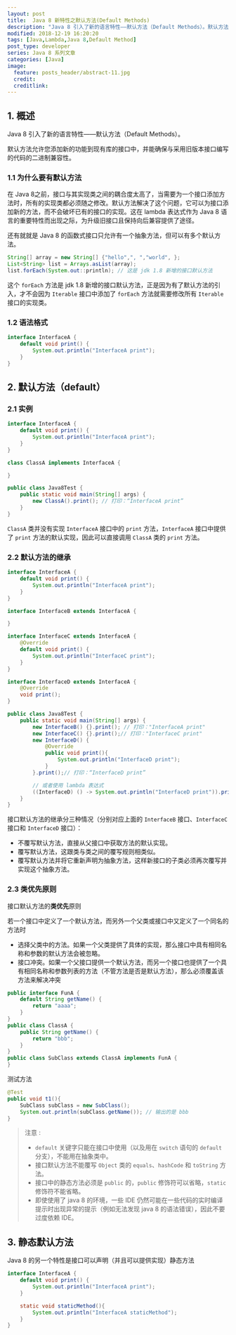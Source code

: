```yaml
---
layout: post
title:  Java 8 新特性之默认方法(Default Methods)
description: "Java 8 引入了新的语言特性——默认方法（Default Methods）。默认方法允许您添加新的功能到现有库的接口中，并能确保与采用旧版本接口编写的代码的二进制兼容性。"
modified: 2018-12-19 16:20:20
tags: [Java,Lambda,Java 8,Default Method]
post_type: developer
series: Java 8 系列文章
categories: [Java]
image:
  feature: posts_header/abstract-11.jpg
  credit:
  creditlink:
---
```


## 1. 概述

Java 8 引入了新的语言特性——默认方法（Default Methods）。

默认方法允许您添加新的功能到现有库的接口中，并能确保与采用旧版本接口编写的代码的二进制兼容性。

### 1.1 为什么要有默认方法

在 Java 8之前，接口与其实现类之间的耦合度太高了，当需要为一个接口添加方法时，所有的实现类都必须随之修改。默认方法解决了这个问题，它可以为接口添加新的方法，而不会破坏已有的接口的实现。这在 lambda 表达式作为 Java 8 语言的重要特性而出现之际，为升级旧接口且保持向后兼容提供了途径。

还有就就是 Java 8 的函数式接口只允许有一个抽象方法，但可以有多个默认方法。

```java
String[] array = new String[] {"hello",", ","world", };
List<String> list = Arrays.asList(array);
list.forEach(System.out::println); // 这是 jdk 1.8 新增的接口默认方法
```

这个 `forEach` 方法是 jdk 1.8 新增的接口默认方法，正是因为有了默认方法的引入，才不会因为 `Iterable` 接口中添加了 `forEach` 方法就需要修改所有 `Iterable` 接口的实现类。


### 1.2 语法格式

```java
interface InterfaceA {
    default void print() {
        System.out.println("InterfaceA print");
    }
}
```


## 2. 默认方法（default）

### 2.1 实例

```java
interface InterfaceA {
    default void print() {
        System.out.println("InterfaceA print");
    }
}

class ClassA implements InterfaceA {

}
```

```java
public class Java8Test {
    public static void main(String[] args) {
        new ClassA().print(); // 打印：“InterfaceA print”
    }
}
```

`ClassA` 类并没有实现 `InterfaceA` 接口中的 `print` 方法，`InterfaceA` 接口中提供了 `print` 方法的默认实现，因此可以直接调用 `ClassA` 类的 `print` 方法。




### 2.2 默认方法的继承

```java
interface InterfaceA {
    default void print() {
        System.out.println("InterfaceA print");
    }
}

interface InterfaceB extends InterfaceA {

}

interface InterfaceC extends InterfaceA {
    @Override
    default void print() {
        System.out.println("InterfaceC print");
    }
}

interface InterfaceD extends InterfaceA {
    @Override
    void print();
}
```

```java
public class Java8Test {
    public static void main(String[] args) {
        new InterfaceB() {}.print(); // 打印："InterfaceA print"
        new InterfaceC() {}.print();// 打印："InterfaceC print"
        new InterfaceD() {
            @Override
            public void print(){
                System.out.println("InterfaceD print");
            }
        }.print();// 打印：“InterfaceD print”

        // 或者使用 lambda 表达式
        ((InterfaceD) () -> System.out.println("InterfaceD print")).print();
    }
}
```

接口默认方法的继承分三种情况（分别对应上面的 `InterfaceB` 接口、`InterfaceC` 接口和 `InterfaceD` 接口）：

- 不覆写默认方法，直接从父接口中获取方法的默认实现。
- 覆写默认方法，这跟类与类之间的覆写规则相类似。
- 覆写默认方法并将它重新声明为抽象方法，这样新接口的子类必须再次覆写并实现这个抽象方法。


### 2.3 类优先原则

接口默认方法的**类优先**原则

若一个接口中定义了一个默认方法，而另外一个父类或接口中又定义了一个同名的方法时

- 选择父类中的方法。如果一个父类提供了具体的实现，那么接口中具有相同名称和参数的默认方法会被忽略。
- 接口冲突。如果一个父接口提供一个默认方法，而另一个接口也提供了一个具有相同名称和参数列表的方法（不管方法是否是默认方法），那么必须覆盖该方法来解决冲突


```java
public interface FunA {
    default String getName() {
        return "aaaa";
    }
}
public class ClassA {
    public String getName() {
        return "bbb";
    }
}
public class SubClass extends ClassA implements FunA {
}
```

测试方法

```java
@Test
public void t1(){
    SubClass subClass = new SubClass();
    System.out.println(subClass.getName()); // 输出的是 bbb
}
```

> 注意 : 
> - `default` 关键字只能在接口中使用（以及用在 `switch` 语句的 `default` 分支），不能用在抽象类中。
> - 接口默认方法不能覆写 `Object` 类的 `equals`、`hashCode` 和 `toString` 方法。
> - 接口中的静态方法必须是 `public` 的，`public` 修饰符可以省略，`static` 修饰符不能省略。
> - 即使使用了 java 8 的环境，一些 IDE 仍然可能在一些代码的实时编译提示时出现异常的提示（例如无法发现 java 8 的语法错误），因此不要过度依赖 IDE。

## 3. 静态默认方法

Java 8 的另一个特性是接口可以声明（并且可以提供实现）静态方法

```java
interface InterfaceA {
    default void print() {
        System.out.println("InterfaceA print");
    }

    static void staticMethod(){
        System.out.println("InterfaceA staticMethod");
    }
}
```